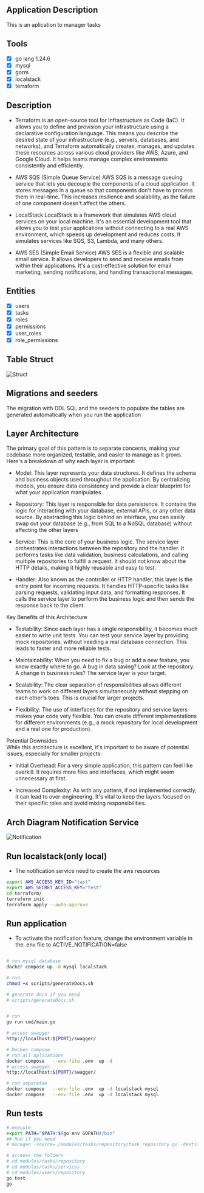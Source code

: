 <!-- go install github.com/swaggo/swag/cmd/swag@latest
export PATH=$PATH:$(go env GOPATH)/bin
source ~/.bashrc  # ou source ~/.zshrc
swag init --generalInfo cmd/main.go --output docs
Gorm -->

## Application Description
<p> This is an aplication to manager tasks</p>

## Tools

- [x]   go lang 1.24.6
- [x]   mysql
- [x]   gorm
- [x]   localstack
- [x]   terraform

## Description
* Terraform is an open-source tool for Infrastructure as Code (IaC). It allows you to define and provision your infrastructure using a declarative configuration language. This means you describe the desired state of your infrastructure (e.g., servers, databases, and networks), and Terraform automatically creates, manages, and updates these resources across various cloud providers like AWS, Azure, and Google Cloud. It helps teams manage complex environments consistently and efficiently.

* AWS SQS (Simple Queue Service)
AWS SQS is a message queuing service that lets you decouple the components of a cloud application. It stores messages in a queue so that components don't have to process them in real-time. This increases resilience and scalability, as the failure of one component doesn't affect the others.

* LocalStack
LocalStack is a framework that simulates AWS cloud services on your local machine. It's an essential development tool that allows you to test your applications without connecting to a real AWS environment, which speeds up development and reduces costs. It simulates services like SQS, S3, Lambda, and many others.

* AWS SES (Simple Email Service)
AWS SES is a flexible and scalable email service. It allows developers to send and receive emails from within their applications. It's a cost-effective solution for email marketing, sending notifications, and handling transactional messages.

## Entities

- [x]   users
- [x]   tasks
- [x]   roles
- [x]   permissions
- [x]   user_roles
- [x]   role_permissions

## Table Struct
![Struct](https://github.com/Jardielson-s/api-task/blob/main/imgs/entities.png)



## Migrations and seeders
<p> The migration with DDL SQL and the seeders to populate the tables are generated automatically when you run the application</p>


## Layer Architecture

<p> The primary goal of this pattern is to separate concerns, making your codebase more organized, testable, and easier to manage as it grows. Here's a breakdown of why each layer is important:</p>

* Model: This layer represents your data structures. It defines the schema and business objects used throughout the application. By centralizing models, you ensure data consistency and provide a clear blueprint for what your application manipulates.

* Repository: This layer is responsible for data persistence. It contains the logic for interacting with your database, external APIs, or any other data source. By abstracting this logic behind an interface, you can easily swap out your database (e.g., from SQL to a NoSQL database) without affecting the other layers

* Service: This is the core of your business logic. The service layer orchestrates interactions between the repository and the handler. It performs tasks like data validation, business calculations, and calling multiple repositories to fulfill a request. It should not know about the HTTP details, making it highly reusable and easy to test.

* Handler: Also known as the controller or HTTP handler, this layer is the entry point for incoming requests. It handles HTTP-specific tasks like parsing requests, validating input data, and formatting responses. It calls the service layer to perform the business logic and then sends the response back to the client.

<p>Key Benefits of this Architecture</p>

* Testability: Since each layer has a single responsibility, it becomes much easier to write unit tests. You can test your service layer by providing mock repositories, without needing a real database connection. This leads to faster and more reliable tests.

* Maintainability: When you need to fix a bug or add a new feature, you know exactly where to go. A bug in data saving? Look at the repository. A change in business rules? The service layer is your target.

* Scalability: The clear separation of responsibilities allows different teams to work on different layers simultaneously without stepping on each other's toes. This is crucial for larger projects.

* Flexibility: The use of interfaces for the repository and service layers makes your code very flexible. You can create different implementations for different environments (e.g., a mock repository for local development and a real one for production).

<p>
Potential Downsides </br>
While this architecture is excellent, it's important to be aware of potential issues, especially for smaller projects:
</p>

* Initial Overhead: For a very simple application, this pattern can feel like overkill. It requires more files and interfaces, which might seem unnecessary at first.

* Increased Complexity: As with any pattern, if not implemented correctly, it can lead to over-engineering. It's vital to keep the layers focused on their specific roles and avoid mixing responsibilities.


## Arch  Diagram Notification Service
![Notification](https://github.com/Jardielson-s/api-task/blob/main/imgs/arch_notification_service.png)

## Run localstack(only local)
* The notification service need to create the aws resources

```bash
export AWS_ACCESS_KEY_ID="tast"
export AWS_SECRET_ACCESS_KEY="test"
cd terraform/
terraform init
terraform apply --auto-approve

```

## Run application

* To activate the notification feature, change the environment variable in the .env file to ACTIVE_NOTIFICATION=false

```bash

# run mysql database
docker compose up -d mysql localstack

# run
chmod +x scripts/generateDocs.sh

# generate docs if you need
# scripts/generateDocs.sh


# run
go run cmd/main.go

# access swagger
http://localhost:${PORT}/swagger/

# Docker compose
# run all aplications
docker compose   --env-file .env  up -d
# access swagger
http://localhost:${PORT}/swagger/

# run separetae
docker compose   --env-file .env  up -d localstack mysql
docker compose   --env-file .env  up -d localstack mysql


````

## Run tests
```bash
# execute
export PATH="$PATH:$(go env GOPATH)/bin"
## Run if you need
# mockgen -source=./modules/tasks/repository/task_repository.go -destination=./modules/tasks/repository/mocks/mock_task_repository.go

# acceess the folders
# cd modules/tasks/repository 
# cd modules/tasks/services
# cd modules/users/repository 
go test
go 
```
